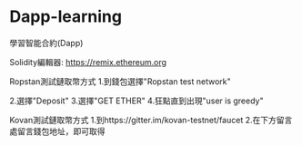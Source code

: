 # Dapp-learning
學習智能合約(Dapp)

Solidity編輯器:
https://remix.ethereum.org

Ropstan測試鏈取幣方式
1.到錢包選擇"Ropstan test network"

2.選擇"Deposit"
3.選擇"GET ETHER"
4.狂點直到出現"user is greedy"

Kovan測試鏈取幣方式
1.到https://gitter.im/kovan-testnet/faucet
2.在下方留言處留言錢包地址，即可取得

